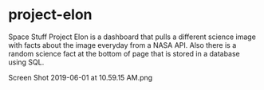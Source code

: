 # project-elon
Space Stuff
Project Elon is a dashboard that pulls a different science image with facts about the image everyday from a NASA API. Also there is a random science fact at the bottom of page that is stored in a database using SQL.

Screen Shot 2019-06-01 at 10.59.15 AM.png
